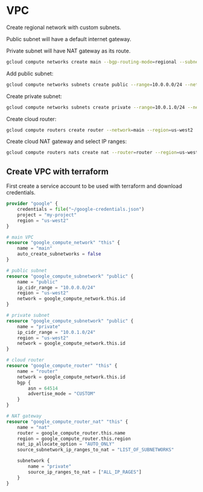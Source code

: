 # VPC

Create regional network with custom subnets.

Public subnet will have a default internet gateway.

Private subnet will have NAT gateway as its route.

```sh
gcloud compute networks create main --bgp-routing-mode=regional --subnet-mode=custom
```

Add public subnet:

```sh
gcloud compute networks subnets create public --range=10.0.0.0/24 --network=main --region=us-west2
```

Create private subnet:

```sh
gcloud compute networks subnets create private --range=10.0.1.0/24 --network=main --region=us-west2 --enable-private-ip-google-access
```

Create cloud router:

```sh
gcloud compute routers create router --network=main --region=us-west2
```

Create cloud NAT gateway and select IP ranges:

```sh
gcloud compute routers nats create nat --router=router --region=us-west2 --nat-custom-subnet-ip-ranges=private --auto-allocate-nat-external-ips
```

## Create VPC with terraform

First create a service account to be used with terraform and download credentials.

```tf
provider "google" {
    credentials = file("~/google-credentials.json")
    project = "my-project"
    region = "us-west2"
}

# main VPC
resource "google_compute_network" "this" {
    name = "main"
    auto_create_subnetworks = false
}

# public subnet
resource "google_compute_subnetwork" "public" {
    name = "public"
    ip_cidr_range = "10.0.0.0/24"
    region = "us-west2"
    network = google_compute_network.this.id
}

# private subnet
resource "google_compute_subnetwork" "public" {
    name = "private"
    ip_cidr_range = "10.0.1.0/24"
    region = "us-west2"
    network = google_compute_network.this.id
}

# cloud router
resource "google_compute_router" "this" {
    name = "router"
    network = google_compute_network.this.id
    bgp {
        asn = 64514
        advertise_mode = "CUSTOM"
    }
}

# NAT gateway
resource "google_compute_router_nat" "this" {
    name = "nat"
    router = google_compute_router.this.name
    region = google_compute_router.this.region
    nat_ip_allocate_option = "AUTO_ONLY"
    source_subnetwork_ip_ranges_to_nat = "LIST_OF_SUBNETWORKS"

    subnetwork {
        name = "private"
        source_ip_ranges_to_nat = ["ALL_IP_RAGES"]
    }
}
```
